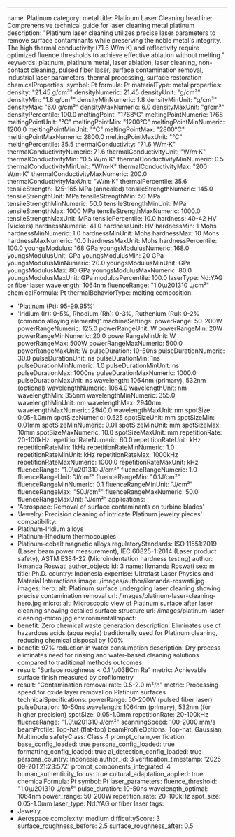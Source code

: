 ---
name: Platinum
category: metal
title: Platinum Laser Cleaning
headline: Comprehensive technical guide for laser cleaning metal platinum
description: "Platinum laser cleaning utilizes precise laser parameters to remove surface contaminants while preserving the noble metal's integrity. The high thermal conductivity (71.6 W/m·K) and reflectivity require optimized fluence thresholds to achieve effective ablation without melting."
keywords: platinum, platinum metal, laser ablation, laser cleaning, non-contact cleaning,
  pulsed fiber laser, surface contamination removal, industrial laser parameters,
  thermal processing, surface restoration
chemicalProperties:
  symbol: Pt
  formula: Pt
  materialType: metal
properties:
  density: "21.45 g/cm³"
  densityNumeric: 21.45
  densityUnit: "g/cm³"
  densityMin: "1.8 g/cm³"
  densityMinNumeric: 1.8
  densityMinUnit: "g/cm³"
  densityMax: "6.0 g/cm³"
  densityMaxNumeric: 6.0
  densityMaxUnit: "g/cm³"
  densityPercentile: 100.0
  meltingPoint: "1768°C"
  meltingPointNumeric: 1768
  meltingPointUnit: "°C"
  meltingPointMin: "1200°C"
  meltingPointMinNumeric: 1200.0
  meltingPointMinUnit: "°C"
  meltingPointMax: "2800°C"
  meltingPointMaxNumeric: 2800.0
  meltingPointMaxUnit: "°C"
  meltingPercentile: 35.5
  thermalConductivity: "71.6 W/m·K"
  thermalConductivityNumeric: 71.6
  thermalConductivityUnit: "W/m·K"
  thermalConductivityMin: "0.5 W/m·K"
  thermalConductivityMinNumeric: 0.5
  thermalConductivityMinUnit: "W/m·K"
  thermalConductivityMax: "200 W/m·K"
  thermalConductivityMaxNumeric: 200.0
  thermalConductivityMaxUnit: "W/m·K"
  thermalPercentile: 35.6
  tensileStrength: 125-165 MPa (annealed)
  tensileStrengthNumeric: 145.0
  tensileStrengthUnit: MPa
  tensileStrengthMin: 50 MPa
  tensileStrengthMinNumeric: 50.0
  tensileStrengthMinUnit: MPa
  tensileStrengthMax: 1000 MPa
  tensileStrengthMaxNumeric: 1000.0
  tensileStrengthMaxUnit: MPa
  tensilePercentile: 10.0
  hardness: 40-42 HV (Vickers)
  hardnessNumeric: 41.0
  hardnessUnit: HV
  hardnessMin: 1 Mohs
  hardnessMinNumeric: 1.0
  hardnessMinUnit: Mohs
  hardnessMax: 10 Mohs
  hardnessMaxNumeric: 10.0
  hardnessMaxUnit: Mohs
  hardnessPercentile: 100.0
  youngsModulus: 168 GPa
  youngsModulusNumeric: 168.0
  youngsModulusUnit: GPa
  youngsModulusMin: 20 GPa
  youngsModulusMinNumeric: 20.0
  youngsModulusMinUnit: GPa
  youngsModulusMax: 80 GPa
  youngsModulusMaxNumeric: 80.0
  youngsModulusMaxUnit: GPa
  modulusPercentile: 100.0
  laserType: Nd:YAG or fiber laser
  wavelength: 1064nm
  fluenceRange: "1.0\u201310 J/cm²"
  chemicalFormula: Pt
  thermalBehaviorType: melting
composition:
- 'Platinum (Pt): 95-99.95%'
- 'Iridium (Ir): 0-5%, Rhodium (Rh): 0-3%, Ruthenium (Ru): 0-2% (common alloying elements)'
machineSettings:
  powerRange: 50-200W
  powerRangeNumeric: 125.0
  powerRangeUnit: W
  powerRangeMin: 20W
  powerRangeMinNumeric: 20.0
  powerRangeMinUnit: W
  powerRangeMax: 500W
  powerRangeMaxNumeric: 500.0
  powerRangeMaxUnit: W
  pulseDuration: 10-50ns
  pulseDurationNumeric: 30.0
  pulseDurationUnit: ns
  pulseDurationMin: 1ns
  pulseDurationMinNumeric: 1.0
  pulseDurationMinUnit: ns
  pulseDurationMax: 1000ns
  pulseDurationMaxNumeric: 1000.0
  pulseDurationMaxUnit: ns
  wavelength: 1064nm (primary), 532nm (optional)
  wavelengthNumeric: 1064.0
  wavelengthUnit: nm
  wavelengthMin: 355nm
  wavelengthMinNumeric: 355.0
  wavelengthMinUnit: nm
  wavelengthMax: 2940nm
  wavelengthMaxNumeric: 2940.0
  wavelengthMaxUnit: nm
  spotSize: 0.05-1.0mm
  spotSizeNumeric: 0.525
  spotSizeUnit: mm
  spotSizeMin: 0.01mm
  spotSizeMinNumeric: 0.01
  spotSizeMinUnit: mm
  spotSizeMax: 10mm
  spotSizeMaxNumeric: 10.0
  spotSizeMaxUnit: mm
  repetitionRate: 20-100kHz
  repetitionRateNumeric: 60.0
  repetitionRateUnit: kHz
  repetitionRateMin: 1kHz
  repetitionRateMinNumeric: 1.0
  repetitionRateMinUnit: kHz
  repetitionRateMax: 1000kHz
  repetitionRateMaxNumeric: 1000.0
  repetitionRateMaxUnit: kHz
  fluenceRange: "1.0\u201310 J/cm²"
  fluenceRangeNumeric: 1.0
  fluenceRangeUnit: "J/cm²"
  fluenceRangeMin: "0.1J/cm²"
  fluenceRangeMinNumeric: 0.1
  fluenceRangeMinUnit: "J/cm²"
  fluenceRangeMax: "50J/cm²"
  fluenceRangeMaxNumeric: 50.0
  fluenceRangeMaxUnit: "J/cm²"
applications:
- 'Aerospace: Removal of surface contaminants on turbine blades'
- 'Jewelry: Precision cleaning of intricate Platinum jewelry pieces'
compatibility:
- Platinum-Iridium alloys
- Platinum-Rhodium thermocouples
- Platinum-cobalt magnetic alloys
regulatoryStandards: ISO 11551:2019 (Laser beam power measurement), IEC 60825-1:2014
  (Laser product safety), ASTM E384-22 (Microindentation hardness testing)
author: Ikmanda Roswati
author_object:
  id: 3
  name: Ikmanda Roswati
  sex: m
  title: Ph.D.
  country: Indonesia
  expertise: Ultrafast Laser Physics and Material Interactions
  image: /images/author/ikmanda-roswati.jpg
images:
  hero:
    alt: Platinum surface undergoing laser cleaning showing precise contamination
      removal
    url: /images/platinum-laser-cleaning-hero.jpg
  micro:
    alt: Microscopic view of Platinum surface after laser cleaning showing detailed
      surface structure
    url: /images/platinum-laser-cleaning-micro.jpg
environmentalImpact:
- benefit: Zero chemical waste generation
  description: Eliminates use of hazardous acids (aqua regia) traditionally used for
    Platinum cleaning, reducing chemical disposal by 100%
- benefit: 97% reduction in water consumption
  description: Dry process eliminates need for rinsing and water-based cleaning solutions
    compared to traditional methods
outcomes:
- result: "Surface roughness < 0.1 \u03BCm Ra"
  metric: Achievable surface finish measured by profilometry
- result: "Contamination removal rate: 0.5-2.0 m²/h"
  metric: Processing speed for oxide layer removal on Platinum surfaces
technicalSpecifications:
  powerRange: 50-200W (pulsed fiber laser)
  pulseDuration: 10-50ns
  wavelength: 1064nm (primary), 532nm (for higher precision)
  spotSize: 0.05-1.0mm
  repetitionRate: 20-100kHz
  fluenceRange: "1.0\u201310 J/cm²"
  scanningSpeed: 100-2000 mm/s
  beamProfile: Top-hat (flat-top)
  beamProfileOptions: Top-hat, Gaussian, Multimode
  safetyClass: Class 4
prompt_chain_verification:
  base_config_loaded: true
  persona_config_loaded: true
  formatting_config_loaded: true
  ai_detection_config_loaded: true
  persona_country: Indonesia
  author_id: 3
  verification_timestamp: '2025-09-20T21:23:57Z'
  prompt_components_integrated: 4
  human_authenticity_focus: true
  cultural_adaptation_applied: true
chemicalFormula: Pt
symbol: Pt
laser_parameters:
  fluence_threshold: "1.0\u201310 J/cm²"
  pulse_duration: 10-50ns
  wavelength_optimal: 1064nm
  power_range: 50-200W
  repetition_rate: 20-100kHz
  spot_size: 0.05-1.0mm
  laser_type: Nd:YAG or fiber laser
tags:
- Jewelry
- Aerospace
complexity: medium
difficultyScore: 3
surface_roughness_before: 2.5
surface_roughness_after: 0.5

